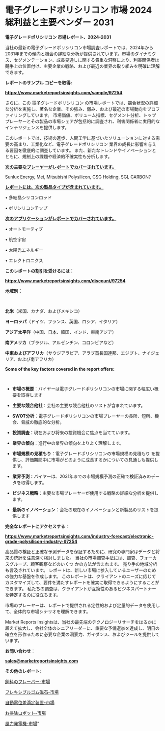 # 電子グレードポリシリコン 市場 2024 総利益と主要ベンダー 2031

<strong>電子グレードポリシリコン 市場レポート、2024-2031</strong>

当社の最新の電子グレードポリシリコン市場調査レポートでは、2024年から2031年までの傾向と機会の詳細な分析が提供されています。市場のダイナミクス、セグメンテーション、成長見通しに関する貴重な洞察により、利害関係者は競争上の位置付け、主要企業の戦略、および最近の業界の取り組みを明確に理解できます。



<strong>レポートのサンプル コピーを取得:</strong> <a href=https://www.marketreportsinsights.com/sample/97254>

<strong><u>https://www.marketreportsinsights.com/sample/97254</u></strong></a>

さらに、この 電子グレードポリシリコン の市場レポートでは、競合状況の詳細な分析を実施し、著名な企業、その強み、弱み、および最近の市場動向をプロファイリングしています。 市場価値、ボリューム指標、セグメント分析、トッププレーヤーとその製品の市場シェアが包括的に調査され、利害関係者に実用的なインテリジェンスを提供します。

このレポートでは、技術の進歩、人間工学に基づいたソリューションに対する需要の高まり、工業化など、電子グレードポリシリコン 業界の成長に影響を与える要因を徹底的に調査しています。 また、新たなトレンドやイノベーションとともに、規制上の課題や経済的不確実性も分析します。



<strong><u>次の主要なプレーヤーがレポートでカバーされています。</u></strong>

Sunlux Energy, Mei, Mitsubishi Polysilicon, CSG Holding, SGL CARBON?



<strong><u><b>レポートには、次の製品タイプが含まれています。</b></u></strong>

• 多結晶シリコンロッド

• ポリシリコンチップ



<strong><u><b>次のアプリケーションがレポートでカバーされています。</b></u></strong>

• オートモーティブ

• 航空宇宙

• 太陽光エネルギー

• エレクトロニクス



<strong><b>このレポートの割引を受けるには：</b></strong>

<a href=https://www.marketreportsinsights.com/discount/97254>

<strong><u>https://www.marketreportsinsights.com/discount/97254</u></strong></a>



<strong>地域別：</strong>

<strong> </strong>



<strong>北米</strong>（米国、カナダ、およびメキシコ）



<strong>ヨーロッパ</strong>（ドイツ、フランス、英国、ロシア、イタリア）



<strong>アジア太平洋</strong>（中国、日本、韓国、インド、東南アジア）



<strong>南アメリカ</strong>（ブラジル、アルゼンチン、コロンビアなど）



<strong>中東およびアフリカ</strong>（サウジアラビア、アラブ首長国連邦、エジプト、ナイジェリア、および南アフリカ）



<strong>Some of the key factors covered in the report offers:</strong>

<strong> </strong>
<ul>
  <li>

<strong>市場の概要</strong>：バイヤーは電子グレードポリシリコンの市場に関する幅広い概要を取得します</li>
  <li>

<strong>主要な競合他社</strong>：会社の主要な競合他社のリストが含まれています。</li>
  <li>

<strong>SWOT分析</strong>：電子グレードポリシリコンの市場プレーヤーの長所、短所、機会、脅威の徹底的な分析。</li>
  <li>

<strong>投資調査</strong>：現在および将来の投資機会に焦点を当てています。</li>
  <li>

<strong>業界の傾向</strong>：進行中の業界の傾向をよりよく理解します。</li>
  <li>

<strong>市場規模の見積もり</strong>：電子グレードポリシリコンの市場規模の見積もり を提供し、評価期間中に市場がどのように成長するかについての見通しも提供します。</li>
  <li>

<strong>業界予測</strong>：バイヤーは、2031年までの市場規模予測の正確で検証済みのデータを取得します。</li>
  <li>

<strong>ビジネス戦略</strong>：主要な市場プレーヤーが使用する戦略の詳細な分析を提供します。</li>
  <li>

<strong>最新のイノベーション</strong>：会社の現在のイノベーションと新製品のリストを提供します</li>
</ul>


<strong>完全なレポートにアクセスする</strong>：

<a href=https://www.marketreportsinsights.com/industry-forecast/electronic-grade-polysilicon-industry-97254>

<strong><u>https://www.marketreportsinsights.com/industry-forecast/electronic-grade-polysilicon-industry-97254</u></strong></a>

高品質の検証と正確な予測データを保証するために、研究の専門家はデータと将来の統計を注意深く検討しました。 当社の市場調査手法には、調査、フォーカスグループ、顧客観察などのいくつ かの方法が含まれます。 売り手の地域分析も言及されています。 レポートは、新しい市場に参入しているユーザーのための強力な基盤を作成します。 このレポートは、クライアントのニーズに応じてカスタマイズして、要件を満たすレポートを確実に取得できるようにすることができます。 私たちの調査は、クライアントが互換性のあるビジネスパートナーを特定するのに役立ちます。

市場のプレーヤーは、レポートで提供される定性的および定量的データを使用して、全体的な市場シナリオを理解できます。

Market Reports Insightsは、当社の最先端のテクノロジーリサーチをはるかに超えて拡大し、会社全体のシニアリーダーに、重要な予備選挙を達成し、明日の確立を形作るために必要な企業の洞察力、ガイダンス、およびツールを提供しています。



<strong><b>お問い合わせ</b></strong>：

<a href=mailto:sales@marketreportsinsights.com>

<strong><u>sales@marketreportsinsights.com</u></strong></a>



<strong>その他のレポート:</strong>

<a href=https://www.linkedin.com/pulse/飼料のフレーバー-市場-2023-競争分析と事業成長-2030-trend-tracking-toolbox-24-analysis-neguf/>飼料のフレーバー-市場</a>

<a href=https://www.linkedin.com/pulse/フレキシブルゴム磁石-市場-2023-swot-分析と成長率-2030-analytics-achievers-24-analysis-imsyf/>フレキシブルゴム磁石-市場</a>

<a href=https://www.linkedin.com/pulse/自動電位差滴定装置-市場-2023-年のダイナミクスとビジネストレンド-2030-pr-news-hub-6nr7c/>自動電位差滴定装置-市場</a>

<a href=https://www.linkedin.com/pulse/お掃除ロボット-市場-2023-swot-分析と最新イノベーション-2030-hr0lf/>お掃除ロボット-市場</a>

<a href=https://www.linkedin.com/pulse/風力発電機-市場-2023-swot-分析と最新イノベーション-2030-pr-news-hub-7nd9f/>風力発電機-市場</a>"
